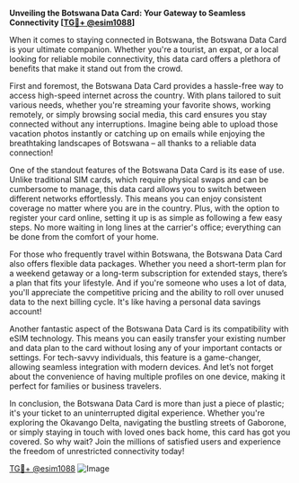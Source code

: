 **Unveiling the Botswana Data Card: Your Gateway to Seamless Connectivity [[TG💪+ @esim1088](https://t.me/s/esim1088)]**

When it comes to staying connected in Botswana, the Botswana Data Card is your ultimate companion. Whether you're a tourist, an expat, or a local looking for reliable mobile connectivity, this data card offers a plethora of benefits that make it stand out from the crowd.

First and foremost, the Botswana Data Card provides a hassle-free way to access high-speed internet across the country. With plans tailored to suit various needs, whether you're streaming your favorite shows, working remotely, or simply browsing social media, this card ensures you stay connected without any interruptions. Imagine being able to upload those vacation photos instantly or catching up on emails while enjoying the breathtaking landscapes of Botswana – all thanks to a reliable data connection!

One of the standout features of the Botswana Data Card is its ease of use. Unlike traditional SIM cards, which require physical swaps and can be cumbersome to manage, this data card allows you to switch between different networks effortlessly. This means you can enjoy consistent coverage no matter where you are in the country. Plus, with the option to register your card online, setting it up is as simple as following a few easy steps. No more waiting in long lines at the carrier's office; everything can be done from the comfort of your home.

For those who frequently travel within Botswana, the Botswana Data Card also offers flexible data packages. Whether you need a short-term plan for a weekend getaway or a long-term subscription for extended stays, there’s a plan that fits your lifestyle. And if you're someone who uses a lot of data, you'll appreciate the competitive pricing and the ability to roll over unused data to the next billing cycle. It's like having a personal data savings account!

Another fantastic aspect of the Botswana Data Card is its compatibility with eSIM technology. This means you can easily transfer your existing number and data plan to the card without losing any of your important contacts or settings. For tech-savvy individuals, this feature is a game-changer, allowing seamless integration with modern devices. And let’s not forget about the convenience of having multiple profiles on one device, making it perfect for families or business travelers.

In conclusion, the Botswana Data Card is more than just a piece of plastic; it's your ticket to an uninterrupted digital experience. Whether you're exploring the Okavango Delta, navigating the bustling streets of Gaborone, or simply staying in touch with loved ones back home, this card has got you covered. So why wait? Join the millions of satisfied users and experience the freedom of unrestricted connectivity today! 

[TG💪+ @esim1088](https://t.me/s/esim1088) ![Image](https://i.postimg.cc/Y0z9fWf4/image.png)